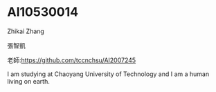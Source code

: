 # AI10530014
Zhikai Zhang 

張智凱

老師:https://github.com/tccnchsu/AI2007245

I am studying at Chaoyang University of Technology and 
I am a human living on earth.
